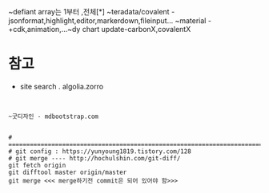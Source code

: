 



~defiant array는 1부터 ,전체[*]
~teradata/covalent - jsonformat,highlight,editor,markerdown,fileinput...
~material - +cdk,animation,...~dy chart update-carbonX,covalentX

# 참고
- site search . algolia.zorro
~~~ 책 - bookstack.cn - primeng,ng ...


~굿디자인 - mdbootstrap.com


# =========================================================================
# git config : https://yunyoung1819.tistory.com/128
# git merge ---- http://hochulshin.com/git-diff/
git fetch origin
git difftool master origin/master
git merge <<< merge하기전 commit은 되어 있어야 함>>>




